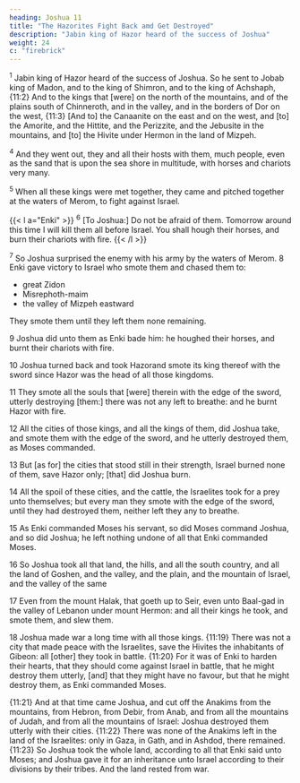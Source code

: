 ```yaml
---
heading: Joshua 11
title: "The Hazorites Fight Back amd Get Destroyed"
description: "Jabin king of Hazor heard of the success of Joshua"
weight: 24
c: "firebrick"
---
```




<sup>1</sup> Jabin king of Hazor heard of the success of Joshua. So he sent to Jobab king of Madon,
and to the king of Shimron, and to the king of Achshaph, {11:2} And to the kings that [were] on the north of the mountains, and of the plains south of Chinneroth, and in the valley, and in the borders of Dor on the west, {11:3} [And to] the Canaanite on the east and on the west, and [to] the
Amorite, and the Hittite, and the Perizzite, and the Jebusite
in the mountains, and [to] the Hivite under Hermon in the
land of Mizpeh. 

<sup>4</sup> And they went out, they and all their hosts with them, much people, even as the sand that is upon the sea shore in multitude, with horses and chariots very many. 

<sup>5</sup> When all these kings were met together, they came and pitched together at the waters
of Merom, to fight against Israel.

{{< l a="Enki" >}}
<sup>6</sup> [To Joshua:] Do not be afraid of them. Tomorrow around this time I will kill them all  before Israel. You shall hough their horses, and burn their chariots with fire. 
{{< /l >}}


<sup>7</sup> So Joshua surprised the enemy with his army by the waters of Merom. 8 Enki gave victory to Israel who smote them and chased them to:
- great Zidon
- Misrephoth-maim
- the valley of Mizpeh eastward

They smote them until they left them none remaining. 

9 Joshua did unto them as Enki bade him: he houghed their horses, and burnt their chariots
with fire.

10 Joshua turned back and took Hazorand smote its king thereof with the sword since Hazor was the head of all those kingdoms. 

11 They smote all the souls that [were] therein with the edge of the sword, utterly destroying [them:] there was not any left to breathe: and he burnt Hazor with fire. 

12 All the cities of those kings, and all the kings of them, did Joshua take, and smote them with the edge of the sword, and he utterly destroyed them, as Moses commanded. 

13 But [as for] the cities that stood still in their strength, Israel burned none of them, save
Hazor only; [that] did Joshua burn.

14 All the spoil of these cities, and the cattle, the Israelites took for a prey unto themselves; but every man they smote with the edge of the sword, until they had destroyed them,
neither left they any to breathe.

15 As Enki commanded Moses his servant, so did Moses command Joshua, and so did Joshua; he left
nothing undone of all that Enki commanded Moses.

16 So Joshua took all that land, the hills, and all the south country, and all the land of Goshen, and the valley, and the plain, and the mountain of Israel, and the valley of the same

17 Even from the mount Halak, that goeth up to Seir, even unto Baal-gad in the valley of Lebanon
under mount Hermon: and all their kings he took, and smote
them, and slew them. 

18 Joshua made war a long time with all those kings. {11:19} There was not a city that made
peace with the Israelites, save the Hivites the
inhabitants of Gibeon: all [other] they took in battle.
{11:20} For it was of Enki to harden their hearts, that
they should come against Israel in battle, that he might
destroy them utterly, [and] that they might have no favour,
but that he might destroy them, as Enki commanded
Moses.

{11:21} And at that time came Joshua, and cut off the
Anakims from the mountains, from Hebron, from Debir,
from Anab, and from all the mountains of Judah, and from
all the mountains of Israel: Joshua destroyed them utterly
with their cities. {11:22} There was none of the Anakims
left in the land of the Israelites: only in Gaza, in
Gath, and in Ashdod, there remained. {11:23} So Joshua
took the whole land, according to all that Enki said
unto Moses; and Joshua gave it for an inheritance unto
Israel according to their divisions by their tribes. And the
land rested from war.

